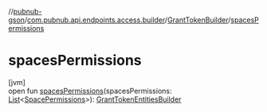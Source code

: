 //[pubnub-gson](../../../index.md)/[com.pubnub.api.endpoints.access.builder](../index.md)/[GrantTokenBuilder](index.md)/[spacesPermissions](spaces-permissions.md)

# spacesPermissions

[jvm]\
open fun [spacesPermissions](spaces-permissions.md)(spacesPermissions: [List](https://docs.oracle.com/javase/8/docs/api/java/util/List.html)&lt;[SpacePermissions](../../com.pubnub.api.models.consumer.access_manager.sum/-space-permissions/index.md)&gt;): [GrantTokenEntitiesBuilder](../-grant-token-entities-builder/index.md)
